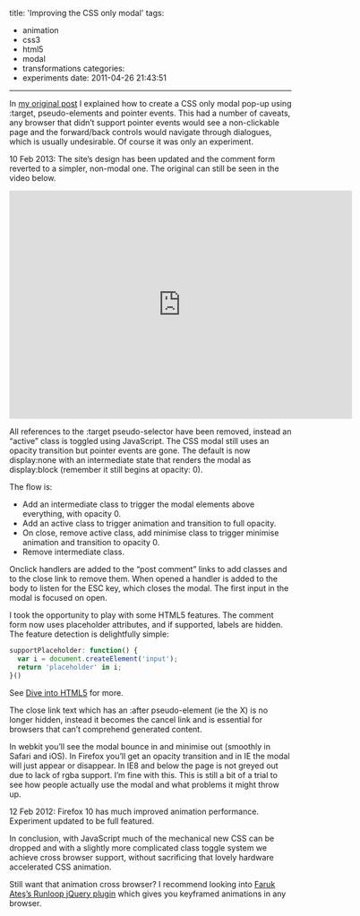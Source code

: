 title: 'Improving the CSS only modal'
tags:
  - animation
  - css3
  - html5
  - modal
  - transformations
categories:
  - experiments
date: 2011-04-26 21:43:51
---

In [my original post](/2011-03/css-modal/) I explained how to create a CSS only modal pop-up using :target, pseudo-elements and pointer events. This had a number of caveats, any browser that didn’t support pointer events would see a non-clickable page and the forward/back controls would navigate through dialogues, which is usually undesirable. Of course it was only an experiment.

<time datetime="2013-02-10">10 Feb 2013</time>: The site’s design has been updated and the comment form reverted to a simpler, non-modal one. The original can still be seen in the video below.

<div class="video-wrapper"><iframe class="vimeo" src="http://player.vimeo.com/video/22774103" width="612" height="408" frameborder="0"></iframe></div>

All references to the :target pseudo-selector have been removed, instead an “active” class is toggled using JavaScript. The CSS modal still uses an opacity transition but pointer events are gone. The default is now display:none with an intermediate state that renders the modal as display:block (remember it still begins at opacity: 0).

The flow is:

*   Add an intermediate class to trigger the modal elements above everything, with opacity 0.
*   Add an active class to trigger animation and transition to full opacity.
*   On close, remove active class, add minimise class to trigger minimise animation and transition to opacity 0.
*   Remove intermediate class.

Onclick handlers are added to the “post comment” links to add classes and to the close link to remove them. When opened a handler is added to the body to listen for the ESC key, which closes the modal. The first input in the modal is focused on open.

I took the opportunity to play with some HTML5 features. The comment form now uses placeholder attributes, and if supported, labels are hidden. The feature detection is delightfully simple:

```js
supportPlaceholder: function() {
  var i = document.createElement('input');
  return 'placeholder' in i;
}()
```

See [Dive into HTML5](http://diveintohtml5.org/detect.html#input-placeholder) for more.

The close link text which has an :after pseudo-element (ie the X) is no longer hidden, instead it becomes the cancel link and is essential for browsers that can’t comprehend generated content.

In webkit you’ll see the modal bounce in and minimise out (smoothly in Safari and iOS). In Firefox you’ll get an opacity transition and in IE the modal will just appear or disappear. In IE8 and below the page is not greyed out due to lack of rgba support. I’m fine with this. This is still a bit of a trial to see how people actually use the modal and what problems it might throw up.

<time datetime="2012-02-12">12 Feb 2012</time>: Firefox 10 has much improved animation performance. Experiment updated to be full featured.

In conclusion, with JavaScript much of the mechanical new CSS can be dropped and with a slightly more complicated class toggle system we achieve cross browser support, without sacrificing that lovely hardware accelerated CSS animation.

Still want that animation cross browser? I recommend looking into [Faruk Ateş’s Runloop jQuery plugin](http://farukat.es/journal/2011/02/514-new-creation-jquery-runloop-plugin) which gives you keyframed animations in any browser.
